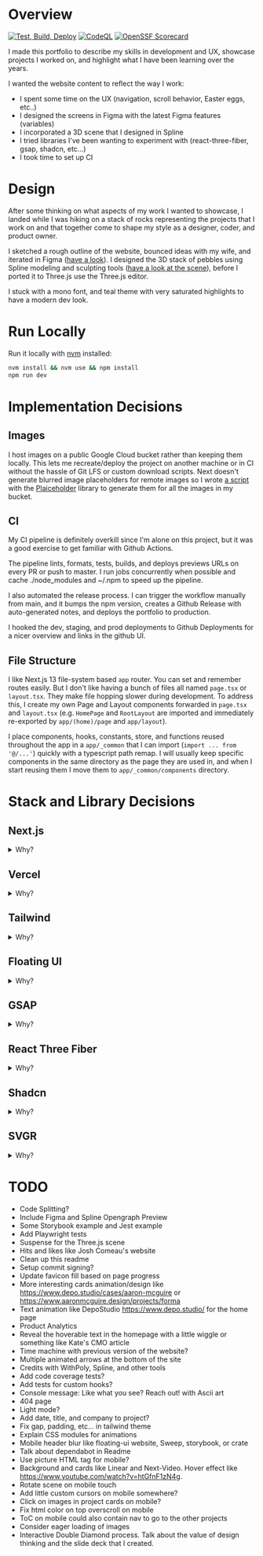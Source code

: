 # Overview

[![Test, Build, Deploy](https://github.com/pierusan/pierre-amelot-portfolio/actions/workflows/test-build-deploy.yml/badge.svg?branch=main)](https://github.com/pierusan/pierre-amelot-portfolio/actions/workflows/test-build-deploy.yml)
[![CodeQL](https://github.com/pierusan/pierre-amelot-portfolio/actions/workflows/github-code-scanning/codeql/badge.svg?branch=main)](https://github.com/pierusan/pierre-amelot-portfolio/actions/workflows/github-code-scanning/codeql)
[![OpenSSF Scorecard](https://api.securityscorecards.dev/projects/github.com/pierusan/pierre-amelot-portfolio/badge)](https://securityscorecards.dev/viewer/?uri=github.com/pierusan/pierre-amelot-portfolio)

I made this portfolio to describe my skills in development and UX, showcase
projects I worked on, and highlight what I have been learning over the years.

I wanted the website content to reflect the way I work:

- I spent some time on the UX (navigation, scroll behavior, Easter eggs, etc..)
- I designed the screens in Figma with the latest Figma features (variables)
- I incorporated a 3D scene that I designed in Spline
- I tried libraries I've been wanting to experiment with (react-three-fiber,
  gsap, shadcn, etc...)
- I took time to set up CI

# Design

After some thinking on what aspects of my work I wanted to showcase, I landed
while I was hiking on a stack of rocks representing the projects that I work on
and that together come to shape my style as a designer, coder, and product
owner.

I sketched a rough outline of the website, bounced ideas with my wife, and
iterated in Figma
([have a look](https://www.figma.com/file/2k7R21lwIc82hlPHH9BqyY/Portfolio-Pierre?type=design&node-id=633%3A226&mode=design&t=dNvK758we7VqyNq2-1)).
I designed the 3D stack of pebbles using Spline modeling and sculpting tools
([have a look at the scene](https://my.spline.design/untitled-dd331bee5e206ab1848bfa21db2ffc91/)),
before I ported it to Three.js use the Three.js editor.

I stuck with a mono font, and teal theme with very saturated highlights to have
a modern dev look.

# Run Locally

Run it locally with [nvm](https://github.com/nvm-sh/nvm) installed:

```bash
nvm install && nvm use && npm install
npm run dev
```

# Implementation Decisions

## Images

I host images on a public Google Cloud bucket rather than keeping them locally.
This lets me recreate/deploy the project on another machine or in CI without the
hassle of Git LFS or custom download scripts. Next doesn't generate blurred
image placeholders for remote images so I wrote
[a script](https://github.com/pierusan/remote-images-for-next) with the
[Plaiceholder](https://plaiceholder.co/docs) library to generate them for all
the images in my bucket.

## CI

My CI pipeline is definitely overkill since I'm alone on this project, but it
was a good exercise to get familiar with Github Actions.

The pipeline lints, formats, tests, builds, and deploys previews URLs on every
PR or push to master. I run jobs concurrently when possible and cache
./node_modules and ~/.npm to speed up the pipeline.

I also automated the release process. I can trigger the workflow manually from
main, and it bumps the npm version, creates a Github Release with auto-generated
notes, and deploys the portfolio to production.

I hooked the dev, staging, and prod deployments to Github Deployments for a
nicer overview and links in the github UI.

## File Structure

I like Next.js 13 file-system based `app` router. You can set and remember
routes easily. But I don't like having a bunch of files all named `page.tsx` or
`layout.tsx`. They make file hopping slower during development. To address this,
I create my own Page and Layout components forwarded in `page.tsx` and
`layout.tsx` (e.g. `HomePage` and `RootLayout` are imported and immediately
re-exported by `app/(home)/page` and `app/layout`).

I place components, hooks, constants, store, and functions reused throughout the
app in a `app/_common` that I can import (`import ... from '@/...'`) quickly
with a typescript path remap. I will usually keep specific components in the
same directory as the page they are used in, and when I start reusing them I
move them to `app/_common/components` directory.

# Stack and Library Decisions

## Next.js

<details>
<summary>Why?</summary>

### Why I chose it

- Hot skill to have these days
- Easy way to play around with React server components and Suspense
- Nice routing system and links prefetching
- Easy Image optimization (caching, levering WebP, logic hosted on functions on
  the edge)
- Easy google fonts integration and fallback font

### What I don't love

- Next uses SWC (which should be on par with esbuild) to compile typescript, but
  it still uses **webpack5** for bundling and HMR in development which makes it
  slow on server start and updates compared to Vite. Plugins in webpack5 are
  also supposed to be a pain to write compared to Rollup or Vite.
- Even though they let you use TurboPack in dev, it's still in beta, not
  widespread, and there are annoying issues like making svgr work
  ([details](https://github.com/vercel/next.js/issues/48140))
- Next doesn't generate base64 image blur placeholders on remote images
- Not a lot of explanation in the docs around the relatively large bundle size
  even with a simple

</details>

## Vercel

<details>
<summary>Why?</summary>

### Why I chose it

- Individual preview links are really nice
- Natural choice for Next.js to host server and work with React server
  components (with serverless functions on the edge)
- Nice that image optimization runs on the edge with nice caching

### What I don't love

- Docs don't say much about the WebP compression settings used in their image
  optimization (e.g. lossy vs lossless)

</details>

## Tailwind

<details>
<summary>Why?</summary>

### Why I chose it

- Hot skill to have these days
- I like the principle of co-locating style as close to the tag/component as
  possible. Unlike CSS Modules or styled-components, I don't have to think about
  naming styles which removes a lot of difficulty, overhead, and
  miscommunication between developers.
- CSS rules are generated at build time rather than runtime (like Chakra UI)
- Simple design which makes it easy for people to build and distribute very
  customizable and extendable component libraries (like headless ui, tailwind
  components, or shadcn) on top of it, without having a bunch of custom syntax
  or rules.
- VSCode extensions with autocomplete, color preview, and tooltips is really
  nice

### What I don't love

- Lots of classnames can hurts readability imo and it can be hard to find the
  tailwind rule you're looking for in this large string. Bugs arising from order
  in the cascading stylesheet are also not intuitive. That said, it hasn't been
  much of an issue since I started using **tailwind-merge** and the `cn` util
  function to construct class names. It not only prevents bugs but it also
  allows to break strings apart and add comments between string segments.
- Semantic tokens and theming aren't really supported. The
  [explanation by Tailwind's creator](https://github.com/tailwindlabs/tailwindcss/discussions/10274#discussioncomment-4627634)
  that it would not be useful is wrong imo, and designers and large companies
  have now adopted semantic tokens for theming their design systems

</details>

## Floating UI

<details>
<summary>Why?</summary>

### Why I chose it

- Lots of control and flexibility to create 'floating' elements that are
  anchored but stay in view
- Good react wrapper and docs
- Widely used by component libraries like Radix
- Actively maintained. The library is at its third iteration (after popper v1
  and v2) and

### What I don't love

- _Nothing really..._

</details>

## GSAP

<details>
<summary>Why?</summary>

### Why I chose it

- Quite a few forum posts and docs online
- ScrollTrigger pinning behavior is nice and there doesn't seem to be an easy
  alternative to gsap

### What I don't love

- API seems a bit messy to me (lots of strings), and TS hints aren't very
  helpful
- Documentation sometimes feel outdated (pinSpacing default behavior is
  confusing in the docs), or unclear
- No straightforward integration with React (e.g. no hooks)

</details>

## React Three Fiber

<details>
<summary>Why?</summary>

### Why I chose it

- Nice to have a declarative API integrated with React to control Three.js
- Removes some boilerplate (e.g. scene and renderer setup)
- Lots of useful utilities with @react-three/drei which augment
  react-three-fiber
- leva is nicely designed UI to control react-three-fiber components

### What I don't love

- DREI and leva docs and support seem to be a bit hit or miss, and some
  questions around whether the repos they are and will remain actively
  maintained (for instance lamina, in fiber examples, has been archived, and
  leva has a lot of input todos not addressed)

</details>

## Shadcn

<details>
<summary>Why?</summary>

### Why I chose it

- TODO: Fill

### What I don't love

-

</details>

## SVGR

<details>
<summary>Why?</summary>

### Why I chose it

- Loading SVGs as React components is more flexible than `img` tags. I can style
  and animate the SVGs directly in CSS.

</details>

# TODO

- Code Splitting?
- Include Figma and Spline Opengraph Preview
- Some Storybook example and Jest example
- Add Playwright tests
- Suspense for the Three.js scene
- Hits and likes like Josh Comeau's website
- Clean up this readme
- Setup commit signing?
- Update favicon fill based on page progress
- More interesting cards animation/design like
  https://www.depo.studio/cases/aaron-mcguire or
  https://www.aaronmcguire.design/projects/forma
- Text animation like DepoStudio https://www.depo.studio/ for the home page
- Product Analytics
- Reveal the hoverable text in the homepage with a little wiggle or something
  like Kate's CMO article
- Time machine with previous version of the website?
- Multiple animated arrows at the bottom of the site
- Credits with WithPoly, Spline, and other tools
- Add code coverage tests?
- Add tests for custom hooks?
- Console message: Like what you see? Reach out! with Ascii art
- 404 page
- Light mode?
- Add date, title, and company to project?
- Fix gap, padding, etc... in tailwind theme
- Explain CSS modules for animations
- Mobile header blur like floating-ui website, Sweep, storybook, or crate
- Talk about dependabot in Readme
- Use picture HTML tag for mobile?
- Background and cards like Linear and Next-Video. Hover effect like
  https://www.youtube.com/watch?v=htGfnF1zN4g.
- Rotate scene on mobile touch
- Add little custom cursors on mobile somewhere?
- Click on images in project cards on mobile?
- Fix html color on top overscroll on mobile
- ToC on mobile could also contain nav to go to the other projects
- Consider eager loading of images
- Interactive Double Diamond process. Talk about the value of design thinking
  and the slide deck that I created.
